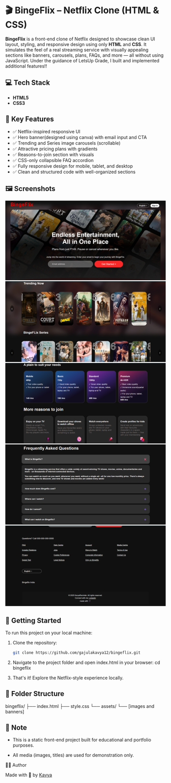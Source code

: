 # 🎬 BingeFlix – Netflix Clone (HTML & CSS)

**BingeFlix** is a front-end clone of Netflix designed to showcase clean UI layout, styling, and responsive design using only **HTML** and **CSS**. It simulates the feel of a real streaming service with visually appealing sections like banners, carousels, plans, FAQs, and more — all without using JavaScript. Under the guidance of LetsUp Grade, I built and implemented additional features!!

## 💻 Tech Stack
- **HTML5**
- **CSS3**

## 🌟 Key Features
- ✅ Netflix-inspired responsive UI
- ✅ Hero banner(designed using canva) with email input and CTA
- ✅ Trending and Series image carousels (scrollable)
- ✅ Attractive pricing plans with gradients
- ✅ Reasons-to-join section with visuals
- ✅ CSS-only collapsible FAQ accordion
- ✅ Fully responsive design for mobile, tablet, and desktop
- ✅ Clean and structured code with well-organized sections

## 🖼️ Screenshots
![BingeFlix Screenshots1](assets/screenshots/hero.png)
![BingeFlix Screenshots2](assets/screenshots/carousels.png)
![BingeFlix Screenshots3](assets/screenshots/cards.png)
![BingeFlix Screenshots4](assets/screenshots/faqs.png)
![BingeFlix Screenshots5](assets/screenshots/footer.png)

## 🚀 Getting Started

To run this project on your local machine:

1. Clone the repository:
   ```bash
   git clone https://github.com/gajulakavya12/bingeflix.git

2. Navigate to the project folder and open index.html in your browser:
   cd bingeflix

3. That's it! Explore the Netflix-style experience locally.

## 📂 Folder Structure

bingeflix/
├── index.html
├── style.css
└── assets/
    └── [images and banners]

## 📌 Note
- This is a static front-end project built for educational and portfolio purposes.

- All media (images, titles) are used for demonstration only.

🙋‍♀️ Author

Made with 🖤 by [Kavya](https://www.linkedin.com/in/gajulakavya12/)